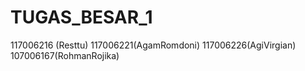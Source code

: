TUGAS_BESAR_1
=============

117006216 (Resttu) 117006221(AgamRomdoni) 117006226(AgiVirgian) 107006167(RohmanRojika)
